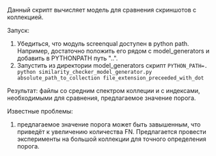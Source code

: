 Данный скрипт вычисляет модель для сравнения скриншотов с коллекцией.

Запуск:   
1. Убедиться, что модуль screenqual доступен в python path. Например, достаточно положить его рядом с model_generators и добавить в PYTHONPATH путь "..".   
2. Запустить из директории model_generators скрипт
```PYTHON_PATH=. python similarity_checker_model_generator.py absolute_path_to_collection file_extension_preceeded_with_dot```

Результат: файлы со средним спектром коллеции и с индексами, необходимыми для сравнения, предлагаемое значение порога.

Известные проблемы:
1. предлагаемое значение порога может быть завышенным, что приведёт к увеличению количества FN.
Предлагается провести эксперименты на большой коллекции для точного определения порога.